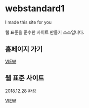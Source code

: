 # webstandard1
I made this site for you


웹 표준을 준수한 사이트 만들기 소스입니다.

<h2>홈페이지 가기</h2>
<a href="http://leehye1204.dothome.co.kr">VIEW</a>

<h2>웹 표준 사이트</h2>
<p>2018.12.28 완성</p>
<a href="https://leehye1204.github.io/webstandard1/">VIEW</a>
